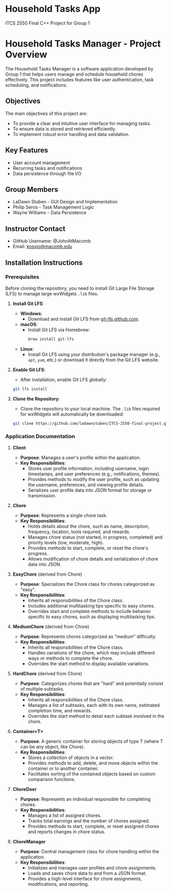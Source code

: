 # Household Tasks App
ITCS 2550 Final C++ Project for Group 1

# Household Tasks Manager - Project Overview

The Household Tasks Manager is a software application developed by Group 1 that helps users manage and schedule household chores effectively. This project includes features like user authentication, task scheduling, and notifications.

## Objectives

The main objectives of this project are:
- To provide a clear and intuitive user interface for managing tasks.
- To ensure data is stored and retrieved efficiently.
- To implement robust error handling and data validation.

## Key Features

- User account management
- Recurring tasks and notifications
- Data persistence through file I/O

## Group Members

- LaDawn Stuben - GUI Design and Implementation
- Philip Seros - Task Management Logic
- Wayne Williams - Data Persistence

## Instructor Contact

- GitHub Username: @JohnAtMacomb
- Email: kossjo@macomb.edu

## Installation Instructions

### Prerequisites

Before cloning the repository, you need to install Git Large File Storage (LFS) to manage large wxWidgets `.lib` files.

1. **Install Git LFS**:
    - **Windows**:
      - Download and install Git LFS from [git-lfs.github.com](https://git-lfs.github.com).
    - **macOS**:
      - Install Git LFS via Homebrew:  
        ```bash
        brew install git-lfs
        ```
    - **Linux**:
      - Install Git LFS using your distribution's package manager (e.g., `apt`, `yum`, etc.) or download it directly from the Git LFS website.

2. **Enable Git LFS**:
    - After installation, enable Git LFS globally:
    ```bash
    git lfs install
    ```

3. **Clone the Repository**:
    - Clone the repository to your local machine. The `.lib` files required for wxWidgets will automatically be downloaded:
    ```bash
    git clone https://github.com/ladawnstuben/ITCS-2550-final-project.git
    ```

### Application Documentation

1. **Client**
   - **Purpose**: Manages a user's profile within the application.
   - **Key Responsibilities**:
     - Stores user profile information, including username, login timestamps, and user preferences (e.g., notifications, themes).
     - Provides methods to modify the user profile, such as updating the username, preferences, and viewing profile details.
     - Serializes user profile data into JSON format for storage or transmission.

2. **Chore**
   - **Purpose**: Represents a single chore task.
   - **Key Responsibilities**:
     - Holds details about the chore, such as name, description, frequency, location, tools required, and rewards.
     - Manages chore status (not started, in progress, completed) and priority levels (low, moderate, high).
     - Provides methods to start, complete, or reset the chore's progress.
     - Allows modification of chore details and serialization of chore data into JSON.

3. **EasyChore** (derived from Chore)
   - **Purpose**: Specializes the Chore class for chores categorized as "easy".
   - **Key Responsibilities**:
     - Inherits all responsibilities of the Chore class.
     - Includes additional multitasking tips specific to easy chores.
     - Overrides start and complete methods to include behavior specific to easy chores, such as displaying multitasking tips.

4. **MediumChore** (derived from Chore)
   - **Purpose**: Represents chores categorized as "medium" difficulty.
   - **Key Responsibilities**:
     - Inherits all responsibilities of the Chore class.
     - Handles variations of the chore, which may include different ways or methods to complete the chore.
     - Overrides the start method to display available variations.

5. **HardChore** (derived from Chore)
   - **Purpose**: Categorizes chores that are "hard" and potentially consist of multiple subtasks.
   - **Key Responsibilities**:
     - Inherits all responsibilities of the Chore class.
     - Manages a list of subtasks, each with its own name, estimated completion time, and rewards.
     - Overrides the start method to detail each subtask involved in the chore.

6. **Container\<T>**
   - **Purpose**: A generic container for storing objects of type T (where T can be any object, like Chore).
   - **Key Responsibilities**:
     - Stores a collection of objects in a vector.
     - Provides methods to add, delete, and move objects within the container or to another container.
     - Facilitates sorting of the contained objects based on custom comparison functions.

7. **ChoreDoer**
   - **Purpose**: Represents an individual responsible for completing chores.
   - **Key Responsibilities**:
     - Manages a list of assigned chores.
     - Tracks total earnings and the number of chores assigned.
     - Provides methods to start, complete, or reset assigned chores and reports changes in chore status.

8. **ChoreManager**
   - **Purpose**: Central management class for chore handling within the application.
   - **Key Responsibilities**:
     - Initializes and manages user profiles and chore assignments.
     - Loads and saves chore data to and from a JSON format.
     - Provides a high-level interface for chore assignments, modifications, and reporting.
